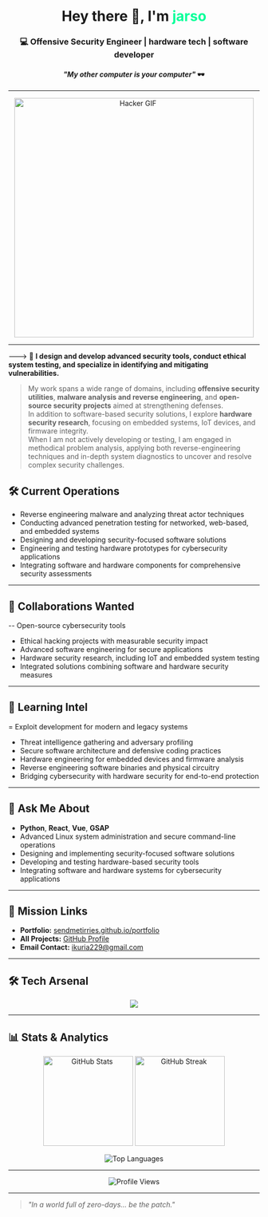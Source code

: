 <!-- HACKER-THEMED GITHUB PROFILE README -->

<!-- TITLE -->
<h1 align="center">Hey there 👋, I'm <span style="color:#00ff99;">jarso</span></h1>
<h3 align="center">💻 Offensive Security Engineer | hardware tech | software developer</h3>
<h4 align="center"><i>"My other computer is your computer"</i> 🕶️</h4>

---

<!-- HACKER GIF -->
<p align="center">
  <img src="https://media.giphy.com/media/3o7aD2saalBwwftBIY/giphy.gif" width="480" alt="Hacker GIF">
</p>

---

<!-- INTRO -->
>
---> 🚀 **I design and develop advanced security tools, conduct ethical system testing, and specialize in identifying and mitigating vulnerabilities.**  
> My work spans a wide range of domains, including **offensive security utilities**, **malware analysis and reverse engineering**, and **open-source security projects** aimed at strengthening defenses.  
> In addition to software-based security solutions, I explore **hardware security research**, focusing on embedded systems, IoT devices, and firmware integrity.  
> When I am not actively developing or testing, I am engaged in methodical problem analysis, applying both reverse-engineering techniques and in-depth system diagnostics to uncover and resolve complex security challenges.  


## 🛠 Current Operations
- Reverse engineering malware and analyzing threat actor techniques  
- Conducting advanced penetration testing for networked, web-based, and embedded systems  
- Designing and developing security-focused software solutions  
- Engineering and testing hardware prototypes for cybersecurity applications  
- Integrating software and hardware components for comprehensive security assessments  

---

## 🤝 Collaborations Wanted
-- Open-source cybersecurity tools  
- Ethical hacking projects with measurable security impact  
- Advanced software engineering for secure applications  
- Hardware security research, including IoT and embedded system testing  
- Integrated solutions combining software and hardware security measures

---

## 🧠 Learning Intel
  = Exploit development for modern and legacy systems  
- Threat intelligence gathering and adversary profiling  
- Secure software architecture and defensive coding practices  
- Hardware engineering for embedded devices and firmware analysis  
- Reverse engineering software binaries and physical circuitry  
- Bridging cybersecurity with hardware security for end-to-end protection  
---


## 💬 Ask Me About
- **Python**, **React**, **Vue**, **GSAP**  
- Advanced Linux system administration and secure command-line operations  
- Designing and implementing security-focused software solutions  
- Developing and testing hardware-based security tools  
- Integrating software and hardware systems for cybersecurity applications  


---

## 📡 Mission Links
- **Portfolio:** [sendmetirries.github.io/portfolio](https://sendmetirries.github.io/portfolio)  
- **All Projects:** [GitHub Profile](https://github.com/sendmetirries)  
- **Email Contact:** ikuria229@gmail.com  

---

## 🛠 Tech Arsenal
<p align="center">
  <img src="https://skillicons.dev/icons?i=python,react,vue,linux,bash,docker,nginx,aws,azure,gcp,flutter,figma,java,typescript,php,html,css,tailwind,mongodb,mysql,postgres" />
</p>

---

## 📊 Stats & Analytics
<p align="center">
  <img src="https://github-readme-stats.vercel.app/api?username=sendmetirries&show_icons=true&theme=radical" alt="GitHub Stats" height="180"/>
  <img src="https://github-readme-streak-stats.herokuapp.com/?user=sendmetirries&theme=radical" alt="GitHub Streak" height="180"/>
</p>
<p align="center">
  <img src="https://github-readme-stats.vercel.app/api/top-langs/?username=sendmetirries&layout=compact&theme=radical" alt="Top Languages" />
</p>

---

<p align="center">
  <img src="https://komarev.com/ghpvc/?username=sendmetirries&label=Profile%20Views&color=0e75b6&style=flat" alt="Profile Views" />
</p>

---


> *"In a world full of zero-days… be the patch."*
